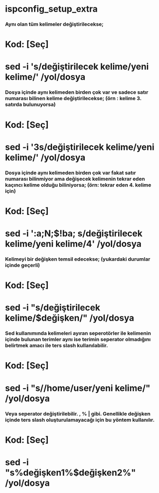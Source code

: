 # ispconfig_setup_extra


### Aynı olan tüm kelimeler değiştirilecekse; ###
# Kod: [Seç]
# sed -i 's/değiştirilecek kelime/yeni kelime/' /yol/dosya

### Dosya içinde aynı kelimeden birden çok var ve sadece satır numarası bilinen kelime değiştirilecekse; (örn : kelime 3. satırda bulunuyorsa)
# Kod: [Seç]
# sed -i '3s/değiştirilecek kelime/yeni kelime/' /yol/dosya

### Dosya içinde aynı kelimeden birden çok var fakat satır numarası bilinmiyor ama değişecek kelimenin tekrar eden kaçıncı kelime olduğu biliniyorsa; (örn: tekrar eden 4. kelime için) 
# Kod: [Seç]
# sed -i ':a;N;$!ba; s/değiştirilecek kelime/yeni kelime/4' /yol/dosya

### Kelimeyi bir değişken temsil edecekse; (yukardaki durumlar içinde geçerli)
# Kod: [Seç]
# sed -i "s/değiştirilecek kelime/$değişken/" /yol/dosya

### Sed kullanımında kelimeleri ayıran seperotörler ile kelimenin içinde bulunan terimler aynı ise terimin seperator olmadığını belirtmek amacı ile ters slash kullanılabilir.
# Kod: [Seç]
# sed -i "s/\/home\/user/yeni kelime/" /yol/dosya

### Veya seperator değiştirilebilir. , % | gibi. Genellikle değişken içinde ters slash oluşturulamayacağı için bu yöntem kullanılır.
# Kod: [Seç]
# sed -i "s%değişken1%$değişken2%" /yol/dosya
